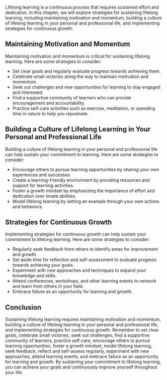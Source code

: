 
Lifelong learning is a continuous process that requires sustained effort and dedication. In this chapter, we will explore strategies for sustaining lifelong learning, including maintaining motivation and momentum, building a culture of lifelong learning in your personal and professional life, and implementing strategies for continuous growth.

Maintaining Motivation and Momentum
-----------------------------------

Maintaining motivation and momentum is critical for sustaining lifelong learning. Here are some strategies to consider:

* Set clear goals and regularly evaluate progress towards achieving them.
* Celebrate small victories along the way to maintain motivation and momentum.
* Seek out challenges and new opportunities for learning to stay engaged and interested.
* Find a supportive community of learners who can provide encouragement and accountability.
* Practice self-care activities such as exercise, meditation, or spending time in nature to help you rejuvenate.

Building a Culture of Lifelong Learning in Your Personal and Professional Life
------------------------------------------------------------------------------

Building a culture of lifelong learning in your personal and professional life can help sustain your commitment to learning. Here are some strategies to consider:

* Encourage others to pursue learning opportunities by sharing your own experiences and successes.
* Create a learning-friendly environment by providing resources and support for learning activities.
* Foster a growth mindset by emphasizing the importance of effort and dedication over innate abilities.
* Model lifelong learning by setting an example through your own actions and behaviors.

Strategies for Continuous Growth
--------------------------------

Implementing strategies for continuous growth can help sustain your commitment to lifelong learning. Here are some strategies to consider:

* Regularly seek feedback from others to identify areas for improvement and growth.
* Set aside time for reflection and self-assessment to evaluate progress towards achieving your goals.
* Experiment with new approaches and techniques to expand your knowledge and skills.
* Attend conferences, workshops, and other learning events to network and learn from others in your field.
* Embrace failure as an opportunity for learning and growth.

Conclusion
----------

Sustaining lifelong learning requires maintaining motivation and momentum, building a culture of lifelong learning in your personal and professional life, and implementing strategies for continuous growth. Remember to set clear goals, celebrate small victories, seek out challenges, find a supportive community of learners, practice self-care, encourage others to pursue learning opportunities, foster a growth mindset, model lifelong learning, seek feedback, reflect and self-assess regularly, experiment with new approaches, attend learning events, and embrace failure as an opportunity for learning and growth. By sustaining your commitment to lifelong learning, you can achieve your goals and continuously improve yourself throughout your life.
